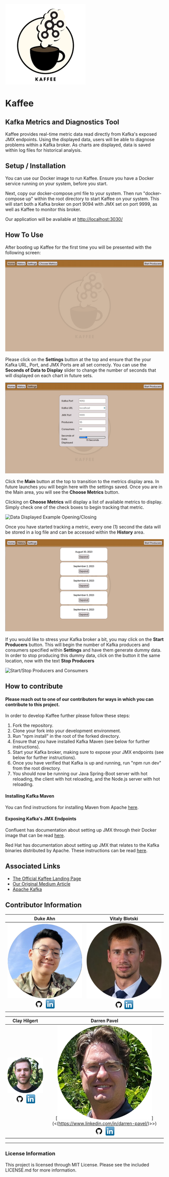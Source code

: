 ![Kaffee Logo](/src/assets/readme/logo256.png)

# Kaffee

## Kafka Metrics and Diagnostics Tool

Kaffee provides real-time metric data read directly from Kafka's exposed JMX endpoints.
Using the displayed data, users will be able to diagnose problems within a Kafka broker.
As charts are displayed, data is saved within log files for historical analysis.

## Setup / Installation

You can use our Docker image to run Kaffee. Ensure you have a Docker service running on your system, before you start.

Next, copy our docker-compose.yml file to your system. Then run "docker-compose up" within the root directory to start Kaffee on your system. This will start both a Kafka broker on port 9094 with JMX set on port 9999, as well as Kaffee to monitor this broker.

Our application will be available at [http://localhost:3030/](http://localhost:3030/)

## How To Use

After booting up Kaffee for the first time you will be presented with the following screen:

![Kafka Main Page](/src/assets/readme/Main.png)

Please click on the **Settings** button at the top and ensure that the your Kafka URL, Port, and JMX Ports are all set correcly. You can use the **Seconds of Data to Display** slider to change the number of seconds that will displayed on each chart in future sets.

![Settings Button Highlighted](/src/assets/readme/Settings.png)

Click the **Main** button at the top to transition to the metrics display area. In future launches you will begin here with the settings saved. Once you are in the Main area, you will see the **Choose Metrics** button.

Clicking on **Choose Metrics** will display a list of available metrics to display. Simply check one of the check boxes to begin tracking that metric.

![Data Displayed Example Opening/Closing](/src/assets/readme/add%20a%20chart.gif)

Once you have started tracking a metric, every one (1) second the data will be stored in a log file and can be accessed within the **History** area.

![History Page](/src/assets/readme/History.png)

If you would like to stress your Kafka broker a bit, you may click on the **Start Producers** button. This will begin the number of Kafka producers and consumers specified within **Settings** and have them generate dummy data. In order to stop producing this dummy data, click on the button it the same location, now with the text **Stop Producers**

![Start/Stop Producers and Consumers](</src/assets/readme/stop%20and%20start%20(1).gif>)

## How to contribute

#### Please reach out to one of our contributors for ways in which you can contribute to this project.

In order to develop Kaffee further please follow these steps:

1. Fork the repository.
2. Clone your fork into your development environment.
3. Run "npm install" in the root of the forked directory.
4. Ensure that you have installed Kafka Maven (see below for further instructions).
5. Start your Kafka broker, making sure to expose your JMX endpoints (see below for further instructions).
6. Once you have verified that Kafka is up and running, run "npm run dev" from the root directory.
7. You should now be running our Java Spring-Boot server with hot reloading, the client with hot reloading, and the Node.js server with hot reloading.

#### Installing Kafka Maven

You can find instructions for installing Maven from Apache [here](https://maven.apache.org/install.html).

#### Exposing Kafka's JMX Endpoints

Confluent has documentation about setting up JMX through their Docker image that can be read [here](https://docs.confluent.io/platform/current/installation/docker/operations/monitoring.html#use-jmx-monitor-docker-deployments).

Red Hat has documentation about setting up JMX that relates to the Kafka binaries distributed by Apache. These instructions can be read [here](https://access.redhat.com/documentation/en-us/red_hat_amq/7.2/html/using_amq_streams_on_red_hat_enterprise_linux_rhel/monitoring-str).

## Associated Links

- [The Official Kaffee Landing Page](http://kafka-kafka.com/)
- [Our Original Medium Article](https://medium.com/@darren.pavel/kaffee-an-apache-kafka-monitor-fe4fa4e997d1/)
- [Apache Kafka](https://kafka.apache.org/)

## Contributor Information

<!-- Not sure why this mess works and so many other attempts didn't -->

|                                                                                                                                                 Duke Ahn                                                                                                                                                 |                                                                                                                                                  Vitaly Blotski                                                                                                                                                  |
| :------------------------------------------------------------------------------------------------------------------------------------------------------------------------------------------------------------------------------------------------------------------------------------------------------: | :--------------------------------------------------------------------------------------------------------------------------------------------------------------------------------------------------------------------------------------------------------------------------------------------------------------: |
| [![Duke Ahn's LinkedIn](src/assets/readme/duke-ahn.png)](https://www.linkedin.com/in/duke-ahn-3886b9284/)<br/>[![Duke Ahn's Github](src/assets/readme/github.png)](https://github.com/AhnDuke) [![Duke Ahn's LinkedIn](src/assets/readme/linkedin.png)](https://www.linkedin.com/in/duke-ahn-3886b9284/) | [![Vitaly Blotski's LinkedIn](src/assets/readme/Blotski.png)](https://www.linkedin.com/in/vitaly-blotski/)<br/>[![Vitaly Blotski's Github](src/assets/readme/github.png)](https://github.com/Blotski)[![Vitaly Blotski's LinkedIn](src/assets/readme/linkedin.png)](https://www.linkedin.com/in/vitaly-blotski/) |

|                                                                                                                                           Clay Hilgert                                                                                                                                           |                                                                                                                                                Darren Pavel                                                                                                                                                 |
| :----------------------------------------------------------------------------------------------------------------------------------------------------------------------------------------------------------------------------------------------------------------------------------------------: | :---------------------------------------------------------------------------------------------------------------------------------------------------------------------------------------------------------------------------------------------------------------------------------------------------------: |
| [![Clay Hilgert](src/assets/readme/clhilgert.png)](https://www.linkedin.com/in/clay-hilgert/)<br/>[![Clay Hilgert's Github](src/assets/readme/github.png)](https://github.com/clhilgert) [![Clay Hilgert's LinkedIn](src/assets/readme/linkedin.png)](https://www.linkedin.com/in/clay-hilgert/) | [![Darren Pavel's LinkedIn](src/assets/readme/dpavel.png)](<(https://www.linkedin.com/in/darren-pavel/)>>)<br/>[![Darren Pavel's Github](src/assets/readme/github.png)](https://github.com/dcpavel) [![Darren Pavel's LinkedIn](src/assets/readme/linkedin.png)](https://www.linkedin.com/in/darren-pavel/) |

---

### License Information

This project is licensed through MIT License. Please see the included LICENSE.md for more information.
